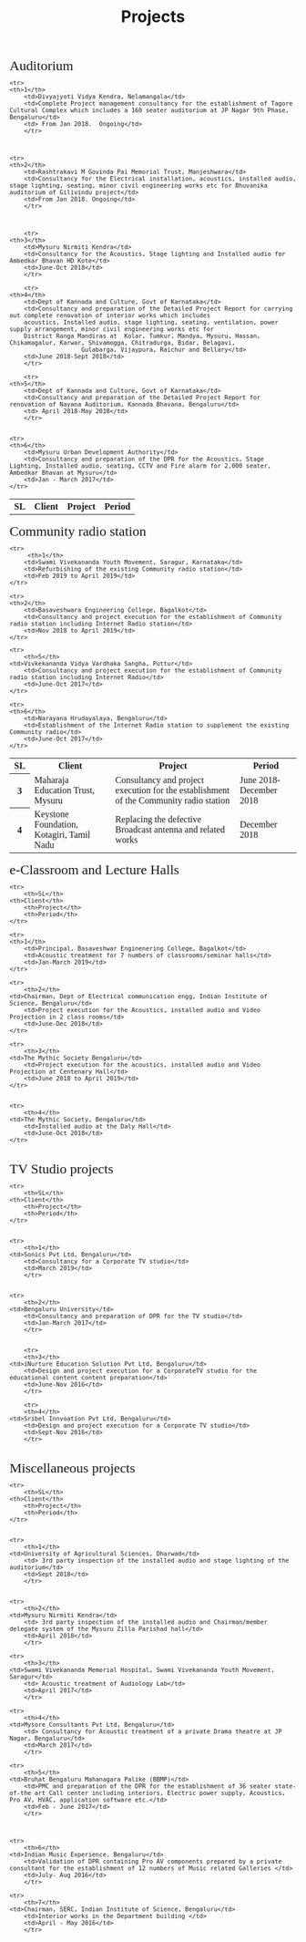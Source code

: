 ﻿---
layout: page
title: Projects
permalink: /Projects/
---
<font size="5" face="georgia">
Auditorium

<font size="2" face="georgia">

<table>
    <tr>
	<th>SL</th>
        <th>Client</th>
        <th>Project</th>
        <th>Period</th>
    </tr>

 	<tr>
	<th>1</th>
        <td>Divyajyoti Vidya Kendra, Nelamangala</td>
        <td>Complete Project management consultancy for the establishment of Tagore Cultural Complex which includes a 160 seater auditorium at JP Nagar 9th Phase, Bengaluru</td>
        <td> From Jan 2018.  Ongoing</td>
    	</tr>



 	<tr>
	<th>2</th>
        <td>Rashtrakavi M Govinda Pai Memorial Trust, Manjeshwara</td>
        <td>Consultancy for the Electrical installation, acoustics, installed audio, stage lighting, seating, minor civil engineering works etc for Bhuvanika auditorium of Gilivindu project</td>
        <td>From Jan 2018. Ongoing</td>
    	</tr>



    	<tr>
	<th>3</th>
        <td>Mysuru Nirmiti Kendra</td>
        <td>Consultancy for the Acoustics, Stage lighting and Installed audio for Ambedkar Bhavan HD Kote</td>
        <td>June-Oct 2018</td>
    	</tr>

    	<tr>
	<th>4</th>
        <td>Dept of Kannada and Culture, Govt of Karnataka</td>
        <td>Consultancy and preparation of the Detailed Project Report for carrying out complete renovation of interior works which includes 
		acoustics, Installed audio, stage lighting, seating, ventilation, power supply arrangement, minor civil engineering works etc for 
		District Ranga Mandiras at  Kolar, Tumkur, Mandya, Mysuru, Hassan, Chikamagalur, Karwar, Shivamogga, Chitradurga, Bidar, Belagavi,
					    Gulabarga, Vijaypura, Raichur and Bellary</td>
        <td>June 2018-Sept 2018</td>
    	</tr>

    	<tr>
	<th>5</th>
        <td>Dept of Kannada and Culture, Govt of Karnataka</td>
        <td>Consultancy and preparation of the Detailed Project Report for renovation of Nayana Auditorium, Kannada Bhavana, Bengaluru</td>
        <td> April 2018-May 2018</td>
    	</tr>


    <tr>
	<th>6</th>
        <td>Mysuru Urban Development Authority</td>
        <td>Consultancy and preparation of the DPR for the Acoustics, Stage Lighting, Installed audio, seating, CCTV and Fire alarm for 2,000 seater, Ambedkar Bhavan at Mysuru</td>
        <td>Jan - March 2017</td>
    </tr>
</table>

<font size="5" face="georgia">
Community radio station

<font size="2" face="georgia">
<table>
    <tr>
        <th>SL</th>
	<th>Client</th>
        <th>Project</th>
        <th>Period</th>
    </tr>

    <tr>
         <th>1</th>
        <td>Swami Vivekananda Youth Movement, Saragur, Karnataka</td>
        <td>Refurbishing of the existing Community radio station</td>
        <td>Feb 2019 to April 2019</td>
    </tr>

    <tr>
	<th>2</th>
        <td>Basaveshwara Engineering College, Bagalkot</td>
        <td>Consultancy and project execution for the establishment of Community radio station including Internet Radio station</td>
        <td>Nov 2018 to April 2019</td>
    </tr>

   <tr>
	<th>3</th>
        <td>Maharaja Education Trust, Mysuru</td>
        <td>Consultancy and project execution for the establishment of the Community radio station</td>
        <td>June 2018-December 2018</td>
    </tr>


   <tr>
	<th>4</th>
        <td>Keystone Foundation, Kotagiri, Tamil Nadu</td>
        <td>Replacing the defective Broadcast antenna and related works</td>
        <td>December 2018</td>
    </tr>

    <tr>
        <th>5</th>
	<td>Vivkekananda Vidya Vardhaka Sangha, Puttur</td>
        <td>Consultancy and project execution for the establishment of Community radio station including Internet Radio</td>
        <td>June-Oct 2017</td>
    </tr>

    <tr>
	<th>6</th>
        <td>Narayana Hrudayalaya, Bengaluru</td>
        <td>Establishment of the Internet Radio station to supplement the existing Community radio</td>
        <td>June-Oct 2017</td>
    </tr>

 </table>


<font size="5" face="georgia">
e-Classroom and Lecture Halls
<font size="2" face="georgia">
<table>

    <tr>
        <th>SL</th>
	<th>Client</th>
        <th>Project</th>
        <th>Period</th>
    </tr>

    <tr>
	<th>1</th>
        <td>Principal, Basaveshwar Enginenering College, Bagalkot</td>
        <td>Acoustic treatment for 7 numbers of classrooms/seminar halls</td>
        <td>Jan-March 2019</td>
    </tr>

    <tr>
        <th>2</th>
	<td>Chairman, Dept of Electrical communication engg, Indian Institute of Science, Bengaluru</td>
        <td>Project execution for the Acoustics, installed audio and Video Projection in 2 class rooms</td>
        <td>June-Dec 2018</td>
    </tr>

    <tr>
        <th>3</th>
	<td>The Mythic Society Bengaluru</td>
        <td>Project execution for the acoustics, installed audio and Video Projection at Centenary Hall</td>
        <td>June 2018 to April 2019</td>
    </tr>


    <tr>
        <th>4</th>
	<td>The Mythic Society, Bengaluru</td>
        <td>Installed audio at the Daly Hall</td>
        <td>June-Oct 2018</td>
    </tr>


</table>

<font size="5" face="georgia">
TV Studio projects
<font size="2" face="georgia">
<table>

    <tr>
        <th>SL</th>
	<th>Client</th>
        <th>Project</th>
        <th>Period</th>
    </tr>


   	<tr>
        <th>1</th>
	<td>Sonics Pvt Ltd, Bengaluru</td>
        <td>Consultancy for a Corporate TV studio</td>
        <td>March 2019</td>
    	</tr> 


   	<tr>
        <th>2</th>
	<td>Bengaluru University</td>
        <td>Consultancy and preparation of DPR for the TV studio</td>
        <td>Jan-March 2017</td>
    	</tr>  


    	<tr>
        <th>3</th>
	<td>iNurture Education Solution Pvt Ltd, Bengaluru</td>
        <td>Design and project execution for a CorporateTV studio for the educational content content preparation</td>
        <td>June-Nov 2016</td>
    	</tr>

    	<tr>
        <th>4</th>
	<td>Sribel Innvoation Pvt Ltd, Bengaluru</td>
        <td>Design and project execution for a Corporate TV studio</td>
        <td>Sept-Nov 2016</td>
    	</tr>


</table>


<font size="5" face="georgia">
Miscellaneous projects
<font size="2" face="georgia">
<table>
    
    <tr>
        <th>SL</th>
	<th>Client</th>
        <th>Project</th>
        <th>Period</th>
    </tr>


	<tr>
        <th>1</th>
	<td>University of Agricultural Sciences, Dharwad</td>
        <td> 3rd party inspection of the installed audio and stage lighting of the auditorium</td>
        <td>Sept 2018</td>
        </tr>


	<tr>
        <th>2</th>
	<td>Mysuru Nirmiti Kendra</td>
        <td> 3rd party inspection of the installed audio and Chairman/member delegate system of the Mysuru Zilla Parishad hall</td>
        <td>April 2018</td>
        </tr>	

	<tr>
        <th>3</th>
	<td>Swami Vivekananda Memorial Hospital, Swami Vivekananda Youth Movement, Saragur</td>
        <td> Acoustic treatment of Audiology Lab</td>
        <td>April 2017</td>
        </tr>	

	<tr>
        <th>4</th>
	<td>Mysore Consultants Pvt Ltd, Bengaluru</td>
        <td> Consultancy for Acoustic treatment of a private Drama theatre at JP Nagar, Bengaluru</td>
        <td>March 2017</td>
        </tr>

	<tr>
        <th>5</th>
	<td>Bruhat Bengaluru Mahanagara Palike (BBMP)</td>
        <td>PMC and preparation of the DPR for the establishment of 36 seater state-of-the art Call center including interiors, Electric power supply, Acoustics, Pro AV, HVAC, application software etc.</td>
        <td>Feb - June 2017</td>
        </tr>



	<tr>
        <th>6</th>
	<td>Indian Music Experience, Bengaluru</td>
        <td>Validation of DPR containing Pro AV components prepared by a private consultant for the establishment of 12 numbers of Music related Galleries </td>
        <td>July- Aug 2016</td>
        </tr>

	<tr>
        <th>7</th>
	<td>Chairman, SERC, Indian Institute of Science, Bengaluru</td>
        <td>Interior works in the Department building </td>
        <td>April - May 2016</td>
        </tr>

</table>